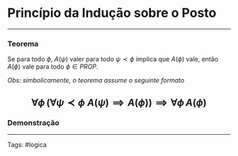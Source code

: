 # Princípio da Indução sobre o Posto

---

### Teorema

Se para todo $\phi$, $A(\psi)$ valer para todo $\psi \prec \phi$ implica que $A(\phi)$ vale, então $A(\phi)$ vale para todo $\phi \in PROP$.

*Obs: simbolicamente, o teorema assume o seguinte formato*

$$
\forall \phi \,(\forall \psi \prec \phi \; A(\psi) \implies A(\phi)) \implies \forall \phi \, A(\phi)
$$
---

### Demonstração

---

Tags: #logica 